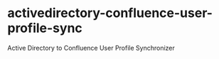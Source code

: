 activedirectory-confluence-user-profile-sync
============================================

Active Directory to Confluence User Profile Synchronizer
